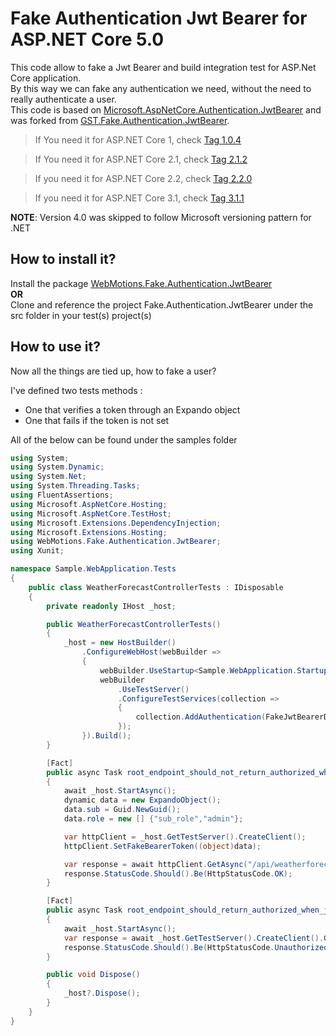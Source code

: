 # Fake Authentication Jwt Bearer for ASP.NET Core 5.0

This code allow to fake a Jwt Bearer and build integration test for ASP.Net Core application.  
By this way we can fake any authentication we need, without the need to really authenticate a user.  
This code is based on [Microsoft.AspNetCore.Authentication.JwtBearer](https://github.com/aspnet/AspNetCore/tree/master/src/Security/Authentication/JwtBearer) and was forked from [GST.Fake.Authentication.JwtBearer](https://github.com/GestionSystemesTelecom/fake-authentication-jwtbearer).

 > If You need it for ASP.NET Core 1, check [Tag 1.0.4](https://github.com/DOMZE/fake-authentication-jwtbearer/tree/1.0.4)

 > If You need it for ASP.NET Core 2.1, check [Tag 2.1.2](https://github.com/DOMZE/fake-authentication-jwtbearer/tree/2.1.2)

 > If you need it for ASP.NET Core 2.2, check [Tag 2.2.0](https://github.com/DOMZE/fake-authentication-jwtbearer/tree/2.2.0)

 > If you need it for ASP.NET Core 3.1, check [Tag 3.1.1](https://github.com/DOMZE/fake-authentication-jwtbearer/tree/3.1.1)

**NOTE**: Version 4.0 was skipped to follow Microsoft versioning pattern for .NET

## How to install it?

Install the package [WebMotions.Fake.Authentication.JwtBearer](https://www.nuget.org/packages/WebMotions.Fake.Authentication.JwtBearer)
<br/>**OR**<br/>
Clone and reference the project Fake.Authentication.JwtBearer under the src folder in your test(s) project(s)

## How to use it?

Now all the things are tied up, how to fake a user?

I've defined two tests methods :
 - One that verifies a token through an Expando object
 - One that fails if the token is not set

 All of the below can be found under the samples folder

```C#
using System;
using System.Dynamic;
using System.Net;
using System.Threading.Tasks;
using FluentAssertions;
using Microsoft.AspNetCore.Hosting;
using Microsoft.AspNetCore.TestHost;
using Microsoft.Extensions.DependencyInjection;
using Microsoft.Extensions.Hosting;
using WebMotions.Fake.Authentication.JwtBearer;
using Xunit;

namespace Sample.WebApplication.Tests
{
    public class WeatherForecastControllerTests : IDisposable
    {
        private readonly IHost _host;

        public WeatherForecastControllerTests()
        {
            _host = new HostBuilder()
                .ConfigureWebHost(webBuilder =>
                {
                    webBuilder.UseStartup<Sample.WebApplication.Startup>();
                    webBuilder
                        .UseTestServer()
                        .ConfigureTestServices(collection =>
                        {
                            collection.AddAuthentication(FakeJwtBearerDefaults.AuthenticationScheme).AddFakeJwtBearer();
                        });
                }).Build();
        }

        [Fact]
        public async Task root_endpoint_should_not_return_authorized_when_jwt_is_set()
        {
            await _host.StartAsync();
            dynamic data = new ExpandoObject();
            data.sub = Guid.NewGuid();
            data.role = new [] {"sub_role","admin"};

            var httpClient = _host.GetTestServer().CreateClient();
            httpClient.SetFakeBearerToken((object)data);

            var response = await httpClient.GetAsync("/api/weatherforecast");
            response.StatusCode.Should().Be(HttpStatusCode.OK);
        }

        [Fact]
        public async Task root_endpoint_should_return_authorized_when_jwt_is_not_set()
        {
            await _host.StartAsync();
            var response = await _host.GetTestServer().CreateClient().GetAsync("/api/weatherforecast");
            response.StatusCode.Should().Be(HttpStatusCode.Unauthorized);
        }

        public void Dispose()
        {
            _host?.Dispose();
        }
    }
}
```